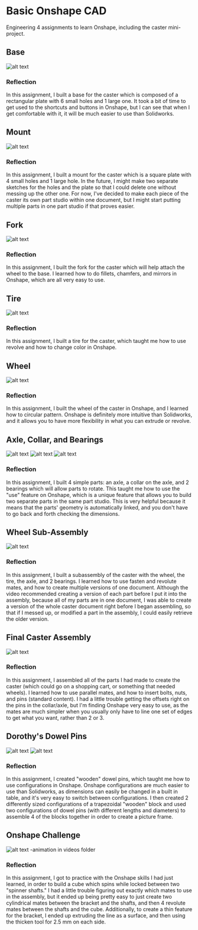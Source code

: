 # Basic Onshape CAD
Engineering 4 assignments to learn Onshape, including the caster mini-project.
## Base
![alt text](images/base.png)
### Reflection
In this assignment, I built a base for the caster which is composed of a rectangular plate with 6 small holes and 1 large one. It took a bit of time to get used to the shortcuts and buttons in Onshape, but I can see that when I get comfortable with it, it will be much easier to use than Solidworks.
## Mount
![alt text](images/mount.png)
### Reflection
In this assignment, I built a mount for the caster which is a square plate with 4 small holes and 1 large hole. In the future, I might make two separate sketches for the holes and the plate so that I could delete one without messing up the other one.  For now, I've decided to make each piece of the caster its own part studio within one document, but I might start putting multiple parts in one part studio if that proves easier.
## Fork
![alt text](images/fork.png)
### Reflection
In this assignment, I built the fork for the caster which will help attach the wheel to the base.  I learned how to do fillets, chamfers, and mirrors in Onshape, which are all very easy to use.
## Tire
![alt text](images/tire.png)
### Reflection
In this assignment, I built a tire for the caster, which taught me how to use revolve and how to change color in Onshape.
## Wheel
![alt text](images/wheel.png)
### Reflection
In this assignment, I built the wheel of the caster in Onshape, and I learned how to circular pattern. Onshape is definitely more intuitive than Solidworks, and it allows you to have more flexibility in what you can extrude or revolve.
## Axle, Collar, and Bearings
![alt text](images/axle-collar.png)
![alt text](images/wheel-bearing.png)
![alt text](images/bearing2(washer).png)
### Reflection
In this assignment, I built 4 simple parts: an axle, a collar on the axle, and 2 bearings which will allow parts to rotate. This taught me how to use the "use" feature on Onshape, which is a unique feature that allows you to build two separate parts in the same part studio.  This is very helpful because it means that the parts' geometry is automatically linked, and you don't have to go back and forth checking the dimensions.
## Wheel Sub-Assembly
![alt text](images/wheelsubassembly.png)
### Reflection
In this assignment, I built a subassembly of the caster with the wheel, the tire, the axle, and 2 bearings. I learned how to use fasten and revolute mates, and how to create multiple versions of one document.  Although the video recommended creating a version of each part before I put it into the assembly, because all of my parts are in one document, I was able to create a version of the whole caster document right before I began assembling, so that if I messed up, or modified a part in the assembly, I could easily retrieve the older version.
## Final Caster Assembly
![alt text](images/finalcasterassembly.png)
### Reflection
In this assignment, I assembled all of the parts I had made to create the caster (which could go on a shopping cart, or something that needed wheels). I learned how to use parallel mates, and how to insert bolts, nuts, and pins (standard content). I had a little trouble getting the offsets right on the pins in the collar/axle, but I'm finding Onshape very easy to use, as the mates are much simpler when you usually only have to line one set of edges to get what you want, rather than 2 or 3.
## Dorothy's Dowel Pins
![alt text](images/Pictureframe.png)
![alt text](images/Pictureframe-with-dowelpins.png)
### Reflection
In this assignment, I created "wooden" dowel pins, which taught me how to use configurations in Onshape. Onshape configurations are much easier to use than Solidworks, as dimensions can easily be changed in a built in table, and it's very easy to switch between configurations.  I then created 2 differently sized configurations of a trapezoidal "wooden" block and used two configurations of dowel pins (with different lengths and diameters) to assemble 4 of the blocks together in order to create a picture frame.
## Onshape Challenge
![alt text](images/onshapechallenge.png)
-animation in videos folder
### Reflection
In this assignment, I got to practice with the Onshape skills I had just learned, in order to build a cube which spins while locked between two "spinner shafts." I had a little trouble figuring out exactly which mates to use in the assembly, but it ended up being pretty easy to just create two cylindrical mates between the bracket and the shafts, and then 4 revolute mates between the shafts and the cube. Additionally, to create a thin feature for the bracket, I ended up extruding the line as a surface, and then using the thicken tool for 2.5 mm on each side.

